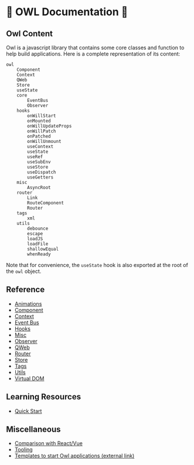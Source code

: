 # 🦉 OWL Documentation 🦉

## Owl Content

Owl is a javascript library that contains some core classes and function to help
build applications. Here is a complete representation of its content:

```
owl
    Component
    Context
    QWeb
    Store
    useState
    core
        EventBus
        Observer
    hooks
        onWillStart
        onMounted
        onWillUpdateProps
        onWillPatch
        onPatched
        onWillUnmount
        useContext
        useState
        useRef
        useSubEnv
        useStore
        useDispatch
        useGetters
    misc
        AsyncRoot
    router
        Link
        RouteComponent
        Router
    tags
        xml
    utils
        debounce
        escape
        loadJS
        loadFile
        shallowEqual
        whenReady
```

Note that for convenience, the `useState` hook is also exported at the root of the `owl` object.

## Reference

- [Animations](reference/animations.md)
- [Component](reference/component.md)
- [Context](reference/context.md)
- [Event Bus](reference/event_bus.md)
- [Hooks](reference/hooks.md)
- [Misc](reference/misc.md)
- [Observer](reference/observer.md)
- [QWeb](reference/qweb.md)
- [Router](reference/router.md)
- [Store](reference/store.md)
- [Tags](reference/tags.md)
- [Utils](reference/utils.md)
- [Virtual DOM](architecture/vdom.md)

## Learning Resources

- [Quick Start](quick_start.md)

## Miscellaneous

- [Comparison with React/Vue](comparison.md)
- [Tooling](tooling.md)
- [Templates to start Owl applications (external link)](https://github.com/ged-odoo/owl-templates)
